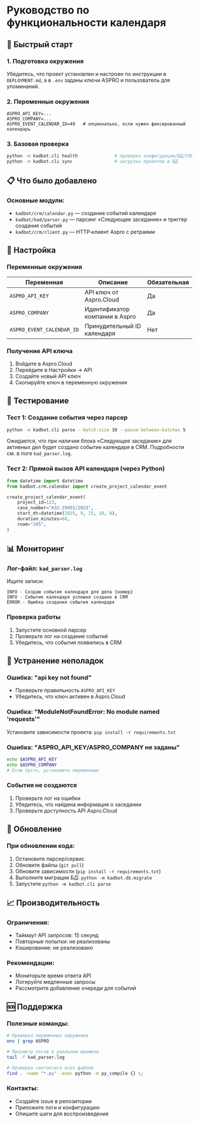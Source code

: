 # Руководство по функциональности календаря

## 🚀 Быстрый старт

### 1. Подготовка окружения
Убедитесь, что проект установлен и настроен по инструкции в `DEPLOYMENT.md`, а в `.env` заданы ключи ASPRO и пользователь для упоминаний.

### 2. Переменные окружения
```env
ASPRO_API_KEY=...
ASPRO_COMPANY=...
ASPRO_EVENT_CALENDAR_ID=49   # опционально, если нужен фиксированный календарь
```

### 3. Базовая проверка
```bash
python -m kadbot.cli health              # проверка конфигурации/БД/CRM
python -m kadbot.cli sync                # загрузка проектов в БД
```

## 📋 Что было добавлено

### Основные модули:
- `kadbot/crm/calendar.py` — создание событий календаря
- `kadbot/kad/parser.py` — парсинг «Следующее заседание» и триггер создания событий
- `kadbot/crm/client.py` — HTTP‑клиент Aspro с ретраями

## 🔧 Настройка

### Переменные окружения
| Переменная | Описание | Обязательная |
|------------|----------|--------------|
| `ASPRO_API_KEY` | API ключ от Aspro.Cloud | Да |
| `ASPRO_COMPANY` | Идентификатор компании в Aspro | Да |
| `ASPRO_EVENT_CALENDAR_ID` | Принудительный ID календаря | Нет |

### Получение API ключа
1. Войдите в Aspro.Cloud
2. Перейдите в Настройки → API
3. Создайте новый API ключ
4. Скопируйте ключ в переменную окружения

## 🧪 Тестирование

### Тест 1: Создание события через парсер
```bash
python -m kadbot.cli parse --batch-size 10 --pause-between-batches 5
```
Ожидается, что при наличии блока «Следующее заседание» для активных дел будет создано событие календаря в CRM. Подробности см. в логе `kad_parser.log`.

### Тест 2: Прямой вызов API календаря (через Python)
```python
from datetime import datetime
from kadbot.crm.calendar import create_project_calendar_event

create_project_calendar_event(
    project_id=123,
    case_number="А32-29491/2023",
    start_dt=datetime(2025, 9, 15, 10, 0),
    duration_minutes=60,
    room="205",
)
```

## 📊 Мониторинг

### Лог-файл: `kad_parser.log`
Ищите записи:
```
INFO - Создаю событие календаря для дела {номер}
INFO - Событие календаря успешно создано в CRM
ERROR - Ошибка создания события календаря
```

### Проверка работы
1. Запустите основной парсер
2. Проверьте лог на создание событий
3. Убедитесь, что события появились в CRM

## 🚨 Устранение неполадок

### Ошибка: "api key not found"
- Проверьте правильность `ASPRO_API_KEY`
- Убедитесь, что ключ активен в Aspro.Cloud

### Ошибка: "ModuleNotFoundError: No module named 'requests'"
Установите зависимости проекта: `pip install -r requirements.txt`

### Ошибка: "ASPRO_API_KEY/ASPRO_COMPANY не заданы"
```bash
echo $ASPRO_API_KEY
echo $ASPRO_COMPANY
# Если пусто, установите переменные
```

### События не создаются
1. Проверьте лог на ошибки
2. Убедитесь, что найдена информация о заседании
3. Проверьте доступность API Aspro.Cloud

## 🔄 Обновление

### При обновлении кода:
1. Остановите парсер/сервис
2. Обновите файлы (`git pull`)
3. Обновите зависимости (`pip install -r requirements.txt`)
4. Выполните миграции БД: `python -m kadbot.db.migrate`
5. Запустите `python -m kadbot.cli parse`

## 📈 Производительность

### Ограничения:
- Таймаут API запросов: 15 секунд
- Повторные попытки: не реализованы
- Кэширование: не реализовано

### Рекомендации:
- Мониторьте время ответа API
- Логируйте медленные запросы
- Рассмотрите добавление очереди для событий

## 🆘 Поддержка

### Полезные команды:
```bash
# Проверка переменных окружения
env | grep ASPRO

# Просмотр логов в реальном времени
tail -f kad_parser.log

# Проверка синтаксиса всех файлов
find . -name "*.py" -exec python -m py_compile {} \;
```

### Контакты:
- Создайте issue в репозитории
- Приложите логи и конфигурацию
- Опишите шаги для воспроизведения
